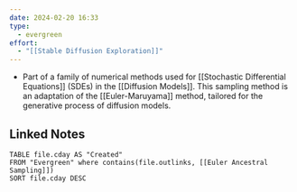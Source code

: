 ```yaml
---
date: 2024-02-20 16:33
type:
  - evergreen
effort:
  - "[[Stable Diffusion Exploration]]"
---
```


- Part of a family of numerical methods used for [[Stochastic Differential Equations]] (SDEs) in the [[Diffusion Models]]. This sampling method is an adaptation of the [[Euler-Maruyama]] method, tailored for the generative process of diffusion models. 




## Linked Notes
```dataview
TABLE file.cday AS "Created"
FROM "Evergreen" where contains(file.outlinks, [[Euler Ancestral Sampling]])
SORT file.cday DESC
```

